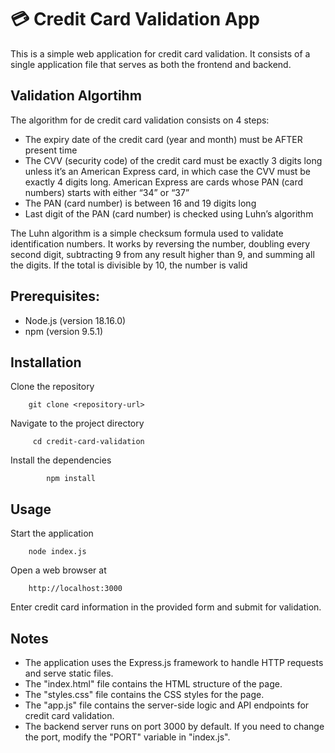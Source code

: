 
# 💳 Credit Card Validation App

This is a simple web application for credit card validation. It consists of a single application file that serves as both the frontend and backend.


## Validation Algortihm
The algorithm for de credit card validation consists on 4 steps:

- The expiry date of the credit card (year and month) must be AFTER present time
- The CVV (security code) of the credit card must be exactly 3 digits long unless it’s an American Express card, in which case the CVV must be exactly 4 digits long. American Express are cards whose PAN (card numbers) starts with either “34” or “37”
- The PAN (card number) is between 16 and 19 digits long
- Last digit of the PAN (card number) is checked using Luhn’s algorithm

The Luhn algorithm is a simple checksum formula used to validate identification numbers. It works by reversing the number, doubling every second digit, subtracting 9 from any result higher than 9, and summing all the digits. If the total is divisible by 10, the number is valid

## Prerequisites:
- Node.js (version 18.16.0) 
- npm (version 9.5.1) 

## Installation
Clone the repository 

        git clone <repository-url> 

Navigate to the project directory 
    
         cd credit-card-validation

Install the dependencies 
            
            npm install


## Usage
Start the application

        node index.js 

Open a web browser at 
        
        http://localhost:3000 

Enter credit card information in the provided form and submit for validation.

## Notes
- The application uses the Express.js framework to handle HTTP requests and serve static files. 
- The "index.html" file contains the HTML structure of the page. 
- The "styles.css" file contains the CSS styles for the page. 
- The "app.js" file contains the server-side logic and API endpoints for credit card validation. 
- The backend server runs on port 3000 by default. If you need to change the port, modify the "PORT" variable in "index.js".
